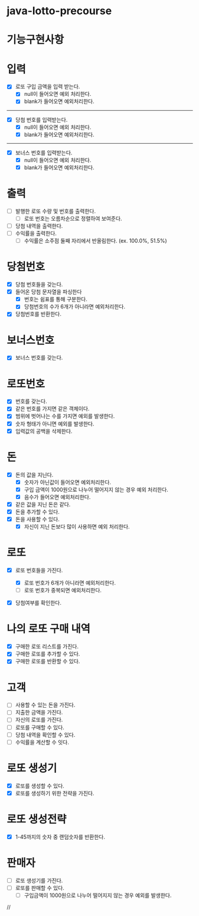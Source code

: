 # java-lotto-precourse

# 기능구현사항

# 입력

- [x]  로또 구입 금액을 입력 받는다.
    - [x]  null이 들어오면 예외 처리한다.
    - [x]  blank가 들어오면 예외처리한다.

---

- [x]  당첨 번호를 입력받는다.
    - [x]  null이 들어오면 예외 처리한다.
    - [x]  blank가 들어오면 예외처리한다.

---

- [x]  보너스 번호를 입력받는다.
    - [x]  null이 들어오면 예외 처리한다.
    - [x]  blank가 들어오면 예외처리한다.

# 출력

- [ ]  발행한 로또 수량 및 번호를 출력한다.
    - [ ]  로또 번호는 오름차순으로 정렬하여 보여준다.
- [ ]  당첨 내역을 출력한다.
- [ ]  수익률을 출력한다.
    - [ ]  수익률은 소주점 둘째 자리에서 반올림한다. (ex. 100.0%, 51.5%)

# 당첨번호

- [x]  당첨 번호들을 갖는다.
- [x]  들어온 당첨 문자열을 파싱한다
    - [x]  번호는 쉼표를 통해 구분한다.
    - [x]  당첨번호의 수가 6개가 아니라면 예외처리한다.
- [x]  당첨번호를 반환한다.

# 보너스번호

- [x]  보너스 번호를 갖는다.

# 로또번호

- [x] 번호를 갖는다.
- [x] 같은 번호를 가지면 같은 객체이다.
- [x] 범위에 벗어나는 수를 가지면 예외를 발생한다.
- [x] 숫자 형태가 아니면 예외를 발생한다. 
- [x] 입력값의 공백을 삭제한다.

# 돈

- [x]  돈의 값을 지닌다.
    - [x]  숫자가 아닌값이 들어오면 예외처리한다.
    - [x]  구입 금액이 1000원으로 나누어 떨어지지 않는 경우 예외 처리한다.
    - [x]  음수가 들어오면 예외처리한다.
- [x]  같은 값을 지닌 돈은 같다.
- [x]  돈을 추가할 수 있다.
- [x]  돈을 사용할 수 있다.
    - [x]  자신이 지닌 돈보다 많이 사용하면 예외 처리한다.

# 로또

- [x]  로또 번호들을 가진다.
    - [x]  로또 번호가 6개가 아니라면 예외처리한다.
    - [ ]  로또 번호가 중복되면 예외처리한다.
- [x]  당첨여부를 확인한다.


# 나의 로또 구매 내역

- [x]  구매한 로또 리스트를 가진다.
- [x]  구매한 로또를 추가할 수 있다.
- [x]  구매한 로또를 반환할 수 있다.

# 고객

- [ ]  사용할 수 있는 돈을 가진다.
- [ ]  지출한 금액을 가진다.
- [ ]  자신의 로또를 가진다.
- [ ]  로또를 구매할 수 있다.
- [ ]  당첨 내역을 확인할 수 있다.
- [ ]  수익률을 계산할 수 잇다.

# 로또 생성기

- [x]  로또를 생성할 수 있다.
- [x]  로또를 생성하기 위한 전략을 가진다.

# 로또 생성전략

- [x]  1-45까지의 숫자 중 랜덤숫자를 반환한다.

# 판매자

- [ ]  로또 생성기를 가진다.
- [ ]  로또를 판매할 수 있다.
    - [ ]  구입금액이 1000원으로 나누어 떨어지지 않는 경우 예외를 발생한다.

//